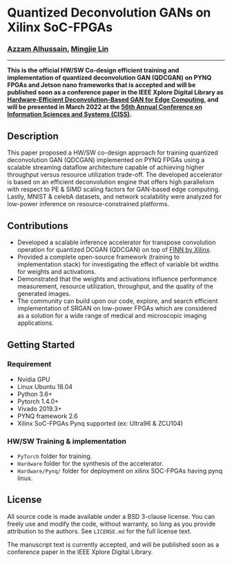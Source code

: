 # Quantized Deconvolution GANs on Xilinx SoC-FPGAs
### [Azzam Alhussain](http://azzam.page/), [Mingjie Lin](https://www.ece.ucf.edu/person/mingjie-lin/)
___
**This is the official HW/SW Co-design efficient training and implementation of quantized deconvolution GAN (QDCGAN) on PYNQ FPGAs and Jetson nano frameworks that is accepted and will be published soon as a conference paper in the IEEE Xplore Digital Library as [Hardware-Efficient Deconvolution-Based GAN for Edge Computing](https://ieeexplore.ieee.org/Xplore/home.jsp), and will be presented in March 2022 at the [56th Annual Conference on Information Sciences and Systems (CISS)](https://ee-ciss.princeton.edu/).**

## Description

This paper proposed a HW/SW co-design approach for training quantized deconvolution GAN (QDCGAN) implemented on PYNQ FPGAs using a scalable streaming dataflow architecture capable of achieving higher throughput versus resource utilization trade-off. The developed accelerator is based on an efficient deconvolution engine that offers high parallelism with respect to PE & SIMD scaling factors for GAN-based edge computing. Lastly, MNIST & celebA datasets, and network scalability were analyzed for low-power inference on resource-constrained platforms. 

## Contributions
- Developed a scalable inference accelerator for transpose convolution operation for quantized DCGAN (QDCGAN) on top of [FINN by Xilinx](https://xilinx.github.io/finn/). 
- Provided a complete open-source framework (training to implementation stack) for investigating the effect of variable bit widths for weights and activations. 
- Demonstrated that the weights and activations influence performance measurement, resource utilization, throughput, and the quality of the generated images.
- The community can build upon our code, explore, and search efficient implementation of SRGAN on low-power FPGAs which are considered as a solution for a wide range of medical   and microscopic imaging applications.

## Getting Started

### Requirement
* Nvidia GPU
* Linux Ubuntu 18.04
* Python 3.6+
* Pytorch 1.4.0+
* Vivado 2019.3+ 
* PYNQ framework 2.6
* Xilinx SoC-FPGAs Pynq supported (ex: Ultra96 & ZCU104)

### HW/SW Training & implementation

- `PyTorch` folder for training.
- `Hardware` folder for the synthesis of the accelerator.
- `Hardware/Pynq/` folder for deployment on xilinx SOC-FPGAs having pynq linux.

## License

All source code is made available under a BSD 3-clause license. You can freely use and modify the code, without warranty, so long as you provide attribution
to the authors. See `LICENSE.md` for the full license text.

The manuscript text is currently accepted, and will be published soon as a conference paper in the IEEE Xplore Digital Library.
